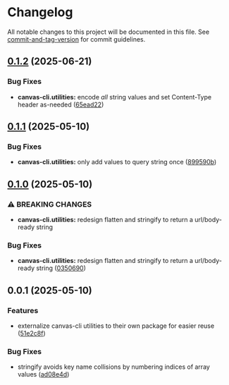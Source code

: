 # Changelog

All notable changes to this project will be documented in this file. See [commit-and-tag-version](https://github.com/absolute-version/commit-and-tag-version) for commit guidelines.

## [0.1.2](https://github.com/groton-school/canvas-cli/compare/utilities/0.1.1...utilities/0.1.2) (2025-06-21)

### Bug Fixes

- **canvas-cli.utilities:** encode _all_ string values and set Content-Type header as-needed ([65ead22](https://github.com/groton-school/canvas-cli/commit/65ead22cb7a2e30d5648fe72f82e83f4fd7bfbb6))

## [0.1.1](https://github.com/groton-school/canvas-cli/compare/utilities/0.1.0...utilities/0.1.1) (2025-05-10)

### Bug Fixes

- **canvas-cli.utilities:** only add values to query string once ([899590b](https://github.com/groton-school/canvas-cli/commit/899590bd6e37f69f8202d56c2c6391e10c8725aa))

## [0.1.0](https://github.com/groton-school/canvas-cli/compare/utilities/0.0.1...utilities/0.1.0) (2025-05-10)

### ⚠ BREAKING CHANGES

- **canvas-cli.utilities:** redesign flatten and stringify to return a url/body-ready string

### Bug Fixes

- **canvas-cli.utilities:** redesign flatten and stringify to return a url/body-ready string ([0350690](https://github.com/groton-school/canvas-cli/commit/035069068cd37cc669cfb856226e728bbfbd288b))

## 0.0.1 (2025-05-10)

### Features

- externalize canvas-cli utilities to their own package for easier reuse ([51e2c8f](https://github.com/groton-school/canvas-cli/commit/51e2c8fb06d6235a53f8b3d1b5a167a99b9db659))

### Bug Fixes

- stringify avoids key name collisions by numbering indices of array values ([ad08e4d](https://github.com/groton-school/canvas-cli/commit/ad08e4d7bec7124c91055b30f9584ba2d472589a))
